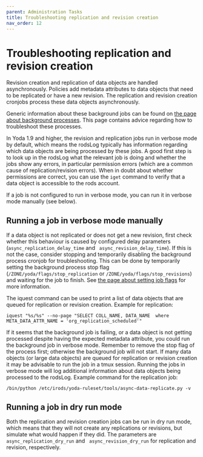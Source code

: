 ```yaml
---
parent: Administration Tasks
title: Troubleshooting replication and revision creation
nav_order: 12
---
```

# Troubleshooting replication and revision creation

Revision creation and replication of data objects are handled asynchronously. Policies
add metadata attributes to data objects that need to be replicated or have a new revision.
The replication and revision creation cronjobs process these data objects asynchronously.

Generic information about these background jobs can be found on
[the page about background processes](../design/processes/asynchronous-processes.md). This page
contains advice regarding how to troubleshoot these processes.

In Yoda 1.9 and higher, the revision and replication jobs run in verbose mode by default, which means
the rodsLog typically has information regarding which data objects are being processed by these
jobs. A good first step is to look up in the rodsLog what the relevant job is doing and
whether the jobs show any errors, in particular permission errors (which are a common cause of
replication/revision errors). When in doubt about whether permissions are correct, you can use
the `iget` command to verify that a data object is accessible to the rods account.

If a job is not configured to run in verbose mode, you can run it in verbose mode manually
(see below).

## Running a job in verbose mode manually

If a data object is not replicated or does not get a new revision, first check whether this behaviour
is caused by configured delay parameters (`async_replication_delay_time` and ` async_revision_delay_time`).
If this is not the case, consider stopping and temporarily disabling the background process cronjob for
troubleshooting. This can be done by temporarily setting the background process stop flag
(`/ZONE/yoda/flags/stop_replication` or `/ZONE/yoda/flags/stop_revisions`) and waiting for the job to
finish. See [the page about setting job flags](setting-job-flags.md) for more information.

The iquest command can be used to print a list of data objects that are queued for replication
or revision creation.  Example for replication:

```
iquest "%s/%s" --no-page "SELECT COLL_NAME, DATA_NAME  where META_DATA_ATTR_NAME = 'org_replication_scheduled'"
```

If it seems that the background job is failing, or a data object is not getting processed despite having
the expected metadata attribute, you could run the background job in verbose mode. Remember to remove the
stop flag of the process first; otherwise the background job will not start.  If many data objects (or large data objects)
are queued for replication or revision creation it may be advisable to run the job in a tmux session. Running the jobs
in verbose mode will log additional information about data objects being processed to the rodsLog. Example
command for the replication job:

```
/bin/python /etc/irods/yoda-ruleset/tools/async-data-replicate.py -v
```

## Running a job in dry run mode

Both the replication and revision creation jobs can be run in dry run mode, which means that they will not create any replications or revisions, but simulate what would happen if they did. The parameters are `async_replication_dry_run` and ` async_revision_dry_run` for replication and revision, respectively.